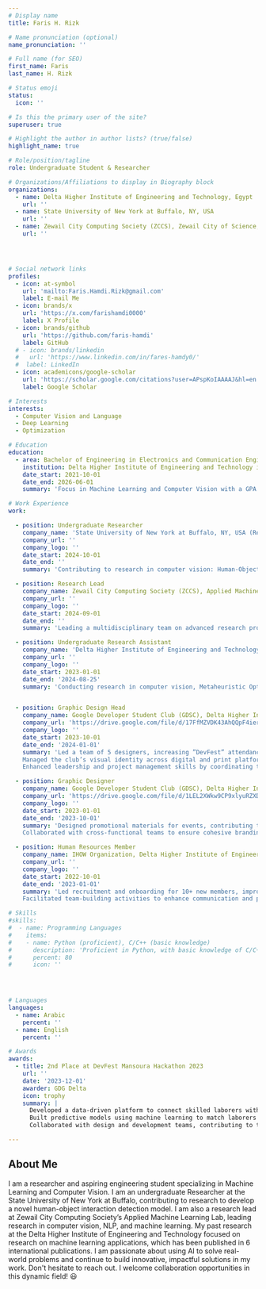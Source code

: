```yaml
---
# Display name
title: Faris H. Rizk

# Name pronunciation (optional)
name_pronunciation: ''

# Full name (for SEO)
first_name: Faris
last_name: H. Rizk

# Status emoji
status:
  icon: ''

# Is this the primary user of the site?
superuser: true

# Highlight the author in author lists? (true/false)
highlight_name: true

# Role/position/tagline
role: Undergraduate Student & Researcher

# Organizations/Affiliations to display in Biography block
organizations:
  - name: Delta Higher Institute of Engineering and Technology, Egypt
    url: ''
  - name: State University of New York at Buffalo, NY, USA
    url: ''
  - name: Zewail City Computing Society (ZCCS), Zewail City of Science, Egypt
    url: ''




# Social network links
profiles:
  - icon: at-symbol
    url: 'mailto:Faris.Hamdi.Rizk@gmail.com'
    label: E-mail Me
  - icon: brands/x
    url: 'https://x.com/farishamdi0000'
    label: X Profile
  - icon: brands/github
    url: 'https://github.com/faris-hamdi'
    label: GitHub
  # - icon: brands/linkedin
  #   url: 'https://www.linkedin.com/in/fares-hamdy0/'
  #  label: LinkedIn
  - icon: academicons/google-scholar
    url: 'https://scholar.google.com/citations?user=APspKoIAAAAJ&hl=en'
    label: Google Scholar

# Interests
interests:
  - Computer Vision and Language
  - Deep Learning
  - Optimization

# Education
education:
  - area: Bachelor of Engineering in Electronics and Communication Engineering
    institution: Delta Higher Institute of Engineering and Technology in Egypt, 2026 (expected)
    date_start: 2021-10-01
    date_end: 2026-06-01
    summary: 'Focus in Machine Learning and Computer Vision with a GPA of 3.2/4.0. Relevant coursework includes Python Programming, Computer Science, Statistics, Linear Algebra, and more.'

# Work Experience
work:

  - position: Undergraduate Researcher
    company_name: 'State University of New York at Buffalo, NY, USA (Remotely)'
    company_url: ''
    company_logo: ''
    date_start: 2024-10-01
    date_end: ''
    summary: 'Contributing to research in computer vision: Human-Object Interaction Detection'

  - position: Research Lead
    company_name: Zewail City Computing Society (ZCCS), Applied Machine Learning (AML) Lab
    company_url: ''
    company_logo: ''
    date_start: 2024-09-01
    date_end: ''
    summary: 'Leading a multidisciplinary team on advanced research projects in computer vision, HCI, NLP, and applied machine learning.'

  - position: Undergraduate Research Assistant
    company_name: 'Delta Higher Institute of Engineering and Technology, Egypt'
    company_url: ''
    company_logo: ''
    date_start: 2023-01-01
    date_end: '2024-08-25'
    summary: 'Conducting research in computer vision, Metaheuristic Optimization and machine learning. Developed models for traffic detection, pothole detection, and oil spill detection using deep learning and optimization algorithms.'


  - position: Graphic Design Head
    company_name: Google Developer Student Club (GDSC), Delta Higher Institute of Engineering and Technology
    company_url: 'https://drive.google.com/file/d/17FfMZVDK43AhQQpF4ier5sszLMWX6_JX/view?usp=sharing'
    company_logo: ''
    date_start: 2023-10-01
    date_end: '2024-01-01'
    summary: 'Led a team of 5 designers, increasing ”DevFest” attendance by 30% through impactful promotional campaigns. 
    Managed the club’s visual identity across digital and print platforms, growing followers by 25%. 
    Enhanced leadership and project management skills by coordinating team efforts and meeting deadlines.'

  - position: Graphic Designer
    company_name: Google Developer Student Club (GDSC), Delta Higher Institute of Engineering and Technology
    company_url: 'https://drive.google.com/file/d/1LEL2XWkw9CP9xlyuRZXDjPvMFHNojlSa/view?usp=sharing'
    company_logo: ''
    date_start: 2023-01-01
    date_end: '2023-10-01'
    summary: 'Designed promotional materials for events, contributing to a 20% increase in social media engagement. 
    Collaborated with cross-functional teams to ensure cohesive branding and messaging.'

  - position: Human Resources Member
    company_name: IHOW Organization, Delta Higher Institute of Engineering and Technology
    company_url: ''
    company_logo: ''
    date_start: 2022-10-01
    date_end: '2023-01-01'
    summary: 'Led recruitment and onboarding for 10+ new members, improving team diversity.
    Facilitated team-building activities to enhance communication and productivity.'

# Skills
#skills:
#  - name: Programming Languages
#    items:
#    - name: Python (proficient), C/C++ (basic knowledge)
#      description: 'Proficient in Python, with basic knowledge of C/C++ for various applications.'
#      percent: 80
#      icon: ''

 


# Languages
languages:
  - name: Arabic
    percent: ''
  - name: English
    percent: ''

# Awards
awards:
  - title: 2nd Place at DevFest Mansoura Hackathon 2023
    url: ''
    date: '2023-12-01'
    awarder: GDG Delta
    icon: trophy
    summary: |
      Developed a data-driven platform to connect skilled laborers with clients, reducing unemployment and poverty in Egyptian society. 
      Built predictive models using machine learning to match laborers and clients efficiently.
      Collaborated with design and development teams, contributing to the project’s technical and user experience elements.

---
```


## About Me


I am a researcher and aspiring engineering student specializing in Machine Learning and Computer Vision. I am an undergraduate Researcher at the State University of New York at Buffalo, contributing to research to develop a novel human-object interaction detection model. I am also a research lead at Zewail City Computing Society’s Applied Machine Learning Lab, leading research in computer vision, NLP, and machine learning. My past research at the Delta Higher Institute of Engineering and Technology focused on research on machine learning applications, which has been published in 6 international publications. I am passionate about using AI to solve real-world problems and continue to build innovative, impactful solutions in my work. Don't hesitate to reach out. I welcome collaboration opportunities in this dynamic field! 😃

